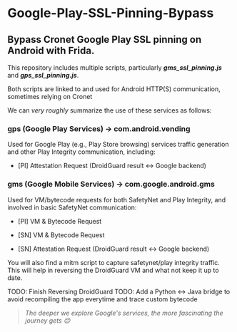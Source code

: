 # Google-Play-SSL-Pinning-Bypass

## Bypass Cronet Google Play SSL pinning on Android with Frida.

This repository includes multiple scripts, particularly ***gms_ssl_pinning.js*** and ***gps_ssl_pinning.js***.

Both scripts are linked to and used for Android HTTP(S) communication, sometimes relying on Cronet


We can *very roughly* summarize the use of these services as follows:



### gps (Google Play Services) → com.android.vending
Used for Google Play (e.g., Play Store browsing) services traffic generation and other Play Integrity communication, including:

- [PI] Attestation Request (DroidGuard result ↔ Google backend)


### gms (Google Mobile Services) → com.google.android.gms
Used for VM/bytecode requests for both SafetyNet and Play Integrity, and involved in basic SafetyNet communication:

- [PI] VM & Bytecode Request

- [SN] VM & Bytecode Request

- [SN] Attestation Request (DroidGuard result <-> Google backend)

You will also find a mitm script to capture safetynet/play integrity traffic.
This will help in reversing the DroidGuard VM and what not keep it up to date.


TODO: Finish Reversing DroidGuard
TODO:  Add a Python <-> Java bridge to avoid recompiling the app everytime and trace custom bytecode 








> *The deeper we explore Google's services, the more fascinating the journey gets 😊*
